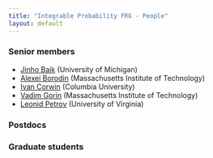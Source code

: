```yaml
---
title: "Integrable Probability FRG - People"
layout: default
---
```


<h3>Senior members</h3>

- [Jinho Baik][jb] (University of Michigan)
- [Alexei Borodin][ab] (Massachusetts Institute of Technology)
- [Ivan Corwin][ic] (Columbia University)
- [Vadim Gorin][vg] (Massachusetts Institute of Technology)
- [Leonid Petrov][lp] (University of Virginia)


<h3>Postdocs</h3>


<h3>Graduate students</h3>



[jb]: http://www.math.lsa.umich.edu/~baik/Welcome.html
[ic]: http://www.math.columbia.edu/~corwin/
[vg]: http://www.mccme.ru/~vadicgor/
[ab]: http://math.mit.edu/people/profile.php?pid=1222
[lp]: http://faculty.virginia.edu/petrov/
